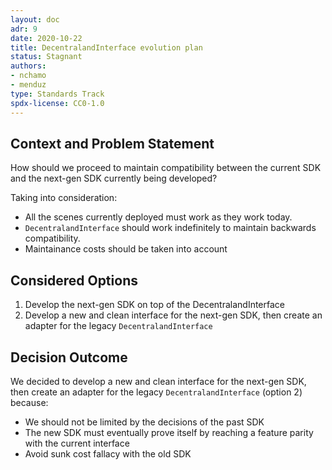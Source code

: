 ```yaml
---
layout: doc
adr: 9
date: 2020-10-22
title: DecentralandInterface evolution plan
status: Stagnant
authors:
- nchamo
- menduz
type: Standards Track
spdx-license: CC0-1.0
---
```


## Context and Problem Statement

How should we proceed to maintain compatibility between the current SDK and the next-gen SDK currently being developed?

Taking into consideration:
* All the scenes currently deployed must work as they work today.
* `DecentralandInterface` should work indefinitely to maintain backwards compatibility.
* Maintainance costs should be taken into account

## Considered Options

1. Develop the next-gen SDK on top of the DecentralandInterface
2. Develop a new and clean interface for the next-gen SDK, then create an adapter for the legacy `DecentralandInterface`

## Decision Outcome

We decided to develop a new and clean interface for the next-gen SDK, then create an adapter for the legacy `DecentralandInterface` (option 2) because:

* We should not be limited by the decisions of the past SDK
* The new SDK must eventually prove itself by reaching a feature parity with the current interface
* Avoid sunk cost fallacy with the old SDK
